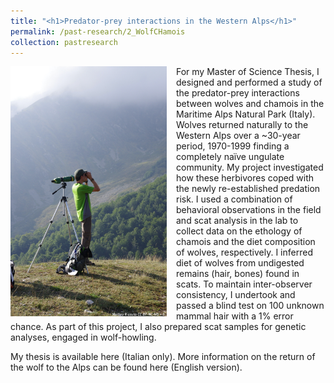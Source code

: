 ```yaml
---
title: "<h1>Predator-prey interactions in the Western Alps</h1>"
permalink: /past-research/2_WolfCHamois
collection: pastresearch
---
```


<img src="../images/gesso.png" alt="It can take a long time to find a chamois to observe..." style = "width:250px;height:400px;margin-right:15px;float:left">

For my Master of Science Thesis, I designed and performed a study of the predator-prey interactions between wolves and chamois in the Maritime Alps Natural Park (Italy). Wolves returned naturally to the Western Alps over a ~30-year period, 1970-1999 finding a completely naïve ungulate community. My project investigated how these herbivores coped with the newly re-established predation risk. I used a combination of behavioral observations in the field and scat analysis in the lab to collect data on the ethology of chamois and the diet composition of wolves, respectively. I inferred diet of wolves from undigested remains (hair, bones) found in scats. To maintain inter-observer consistency, I undertook and passed a blind test on 100 unknown mammal hair with a 1% error chance. As part of this project, I also prepared scat samples for genetic analyses, engaged in wolf-howling.

My thesis is available here (Italian only). More information on the return of the wolf to the Alps can be found here (English version).
